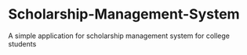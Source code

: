 # Scholarship-Management-System
A simple application for scholarship management system for college students
